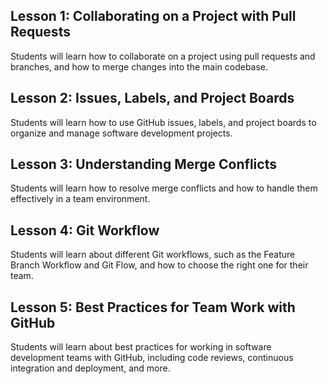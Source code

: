 ## Lesson 1: Collaborating on a Project with Pull Requests
Students will learn how to collaborate on a project using pull requests and branches, and how to merge changes into the main codebase.

## Lesson 2: Issues, Labels, and Project Boards
Students will learn how to use GitHub issues, labels, and project boards to organize and manage software development projects.

## Lesson 3: Understanding Merge Conflicts
Students will learn how to resolve merge conflicts and how to handle them effectively in a team environment.

## Lesson 4: Git Workflow
Students will learn about different Git workflows, such as the Feature Branch Workflow and Git Flow, and how to choose the right one for their team.

## Lesson 5: Best Practices for Team Work with GitHub
Students will learn about best practices for working in software development teams with GitHub, including code reviews, continuous integration and deployment, and more.